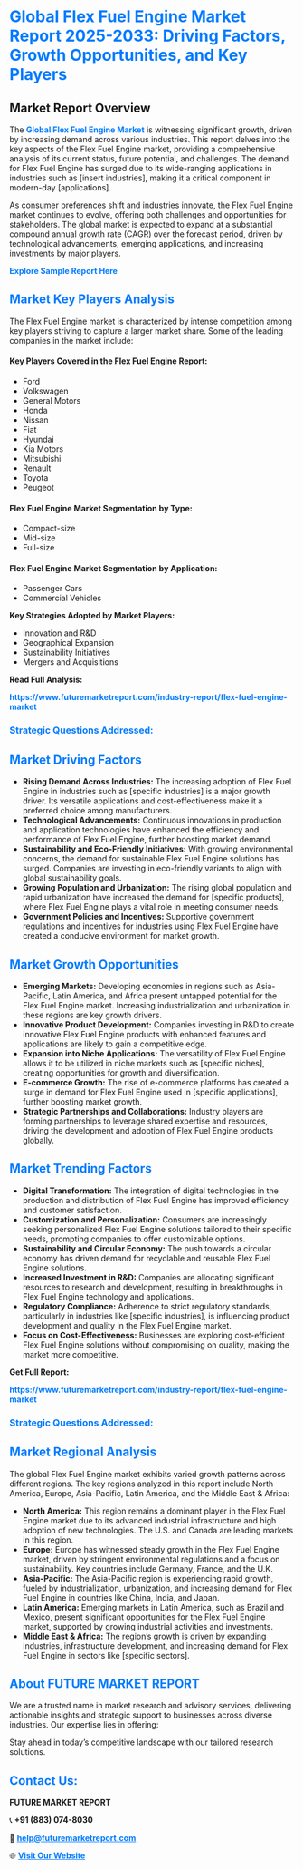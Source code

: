 <h1 style="color: #007BFF;">Global Flex Fuel Engine Market Report 2025-2033: Driving Factors, Growth Opportunities, and Key Players</h1>

<section id="overview">
<h2>Market Report Overview</h2>
<p>The <a href="https://www.futuremarketreport.com/industry-report/flex-fuel-engine-market" style="color: #007BFF; text-decoration: none;"><strong>Global Flex Fuel Engine Market</strong></a> is witnessing significant growth, driven by increasing demand across various industries. This report delves into the key aspects of the Flex Fuel Engine market, providing a comprehensive analysis of its current status, future potential, and challenges. The demand for Flex Fuel Engine has surged due to its wide-ranging applications in industries such as [insert industries], making it a critical component in modern-day [applications].</p>
<p>As consumer preferences shift and industries innovate, the Flex Fuel Engine market continues to evolve, offering both challenges and opportunities for stakeholders. The global market is expected to expand at a substantial compound annual growth rate (CAGR) over the forecast period, driven by technological advancements, emerging applications, and increasing investments by major players.</p>
</section>

<section id="overview">
<p><a href="https://www.futuremarketreport.com/request-sample/reportId=51482" style="color: #007BFF; text-decoration: none;"><strong>Explore Sample Report Here</strong></a></p>
</section>

<section id="key-players">
<h2 style="color: #007BFF;">Market Key Players Analysis</h2>
<p>The Flex Fuel Engine market is characterized by intense competition among key players striving to capture a larger market share. Some of the leading companies in the market include:</p>
<h4>Key Players Covered in the Flex Fuel Engine Report:</h4>
<ul><li>Ford</li><li>Volkswagen</li><li>General Motors</li><li>Honda</li><li>Nissan</li><li>Fiat</li><li>Hyundai</li><li>Kia Motors</li><li>Mitsubishi</li><li>Renault</li><li>Toyota</li><li>Peugeot</li></ul>
<h4>Flex Fuel Engine Market Segmentation by Type:</h4>
<ul><li>Compact-size</li><li>Mid-size</li><li>Full-size</li></ul>

<h4>Flex Fuel Engine Market Segmentation by Application:</h4>
<ul><li>Passenger Cars</li><li>Commercial Vehicles</li></ul>
<p><strong>Key Strategies Adopted by Market Players:</strong></p>
<ul>
<li>Innovation and R&D</li>
<li>Geographical Expansion</li>
<li>Sustainability Initiatives</li>
<li>Mergers and Acquisitions</li>
</ul>
</section>

<section>
<p><strong>Read Full Analysis: </strong></p><a href="https://www.futuremarketreport.com/industry-report/flex-fuel-engine-market" style="color: #007BFF; text-decoration: none;"><strong>https://www.futuremarketreport.com/industry-report/flex-fuel-engine-market</strong></a>
<h3 style="color: #007BFF;">Strategic Questions Addressed:</h3>
</section>

<section id="driving-factors">
<h2 style="color: #007BFF;">Market Driving Factors</h2>
<ul>
<li><strong>Rising Demand Across Industries:</strong> The increasing adoption of Flex Fuel Engine in industries such as [specific industries] is a major growth driver. Its versatile applications and cost-effectiveness make it a preferred choice among manufacturers.</li>
<li><strong>Technological Advancements:</strong> Continuous innovations in production and application technologies have enhanced the efficiency and performance of Flex Fuel Engine, further boosting market demand.</li>
<li><strong>Sustainability and Eco-Friendly Initiatives:</strong> With growing environmental concerns, the demand for sustainable Flex Fuel Engine solutions has surged. Companies are investing in eco-friendly variants to align with global sustainability goals.</li>
<li><strong>Growing Population and Urbanization:</strong> The rising global population and rapid urbanization have increased the demand for [specific products], where Flex Fuel Engine plays a vital role in meeting consumer needs.</li>
<li><strong>Government Policies and Incentives:</strong> Supportive government regulations and incentives for industries using Flex Fuel Engine have created a conducive environment for market growth.</li>
</ul>
</section>

<section id="growth-opportunities">
<h2 style="color: #007BFF;">Market Growth Opportunities</h2>
<ul>
<li><strong>Emerging Markets:</strong> Developing economies in regions such as Asia-Pacific, Latin America, and Africa present untapped potential for the Flex Fuel Engine market. Increasing industrialization and urbanization in these regions are key growth drivers.</li>
<li><strong>Innovative Product Development:</strong> Companies investing in R&D to create innovative Flex Fuel Engine products with enhanced features and applications are likely to gain a competitive edge.</li>
<li><strong>Expansion into Niche Applications:</strong> The versatility of Flex Fuel Engine allows it to be utilized in niche markets such as [specific niches], creating opportunities for growth and diversification.</li>
<li><strong>E-commerce Growth:</strong> The rise of e-commerce platforms has created a surge in demand for Flex Fuel Engine used in [specific applications], further boosting market growth.</li>
<li><strong>Strategic Partnerships and Collaborations:</strong> Industry players are forming partnerships to leverage shared expertise and resources, driving the development and adoption of Flex Fuel Engine products globally.</li>
</ul>
</section>

<section id="trending-factors">
<h2 style="color: #007BFF;">Market Trending Factors</h2>
<ul>
<li><strong>Digital Transformation:</strong> The integration of digital technologies in the production and distribution of Flex Fuel Engine has improved efficiency and customer satisfaction.</li>
<li><strong>Customization and Personalization:</strong> Consumers are increasingly seeking personalized Flex Fuel Engine solutions tailored to their specific needs, prompting companies to offer customizable options.</li>
<li><strong>Sustainability and Circular Economy:</strong> The push towards a circular economy has driven demand for recyclable and reusable Flex Fuel Engine solutions.</li>
<li><strong>Increased Investment in R&D:</strong> Companies are allocating significant resources to research and development, resulting in breakthroughs in Flex Fuel Engine technology and applications.</li>
<li><strong>Regulatory Compliance:</strong> Adherence to strict regulatory standards, particularly in industries like [specific industries], is influencing product development and quality in the Flex Fuel Engine market.</li>
<li><strong>Focus on Cost-Effectiveness:</strong> Businesses are exploring cost-efficient Flex Fuel Engine solutions without compromising on quality, making the market more competitive.</li>
</ul>
</section>

<section>
<p><strong>Get Full Report: </strong></p><a href="https://www.futuremarketreport.com/industry-report/flex-fuel-engine-market" style="color: #007BFF; text-decoration: none;"><strong>https://www.futuremarketreport.com/industry-report/flex-fuel-engine-market</strong></a>
<h3 style="color: #007BFF;">Strategic Questions Addressed:</h3>
</section>


<section id="regional-analysis">
<h2 style="color: #007BFF;">Market Regional Analysis</h2>
<p>The global Flex Fuel Engine market exhibits varied growth patterns across different regions. The key regions analyzed in this report include North America, Europe, Asia-Pacific, Latin America, and the Middle East & Africa:</p>
<ul>
<li><strong>North America:</strong> This region remains a dominant player in the Flex Fuel Engine market due to its advanced industrial infrastructure and high adoption of new technologies. The U.S. and Canada are leading markets in this region.</li>
<li><strong>Europe:</strong> Europe has witnessed steady growth in the Flex Fuel Engine market, driven by stringent environmental regulations and a focus on sustainability. Key countries include Germany, France, and the U.K.</li>
<li><strong>Asia-Pacific:</strong> The Asia-Pacific region is experiencing rapid growth, fueled by industrialization, urbanization, and increasing demand for Flex Fuel Engine in countries like China, India, and Japan.</li>
<li><strong>Latin America:</strong> Emerging markets in Latin America, such as Brazil and Mexico, present significant opportunities for the Flex Fuel Engine market, supported by growing industrial activities and investments.</li>
<li><strong>Middle East & Africa:</strong> The region’s growth is driven by expanding industries, infrastructure development, and increasing demand for Flex Fuel Engine in sectors like [specific sectors].</li>
</ul>
</section>

<footer>
<h2 style="color: #007BFF;">About FUTURE MARKET REPORT</h2>
<p>We are a trusted name in market research and advisory services, delivering actionable insights and strategic support to businesses across diverse industries. Our expertise lies in offering:</p>

<p>Stay ahead in today’s competitive landscape with our tailored research solutions.</p>

<h2 style="color: #007BFF;">Contact Us:</h2>
<p><strong>FUTURE MARKET REPORT</strong></p>
<p>📞 <strong>+91 (883) 074-8030</strong></p>
<p>📧 <strong><a href="mailto:help@futuremarketreport.com" style="color: #007BFF;">help@futuremarketreport.com</a></strong></p>
<p>🌐 <strong><a href="https://www.futuremarketreport.com/" style="color: #007BFF;">Visit Our Website</a></strong></p>
</footer>
